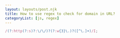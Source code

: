 ```yaml
---
layout: layouts/post.njk
title: How to use regex to check for domain in URL?
categoryList: [js, regex]
---
```


```jsx
/(?:http(?:s)?:\/\/)?(?:w{3}\.)?([^\.]+)/I;
```
